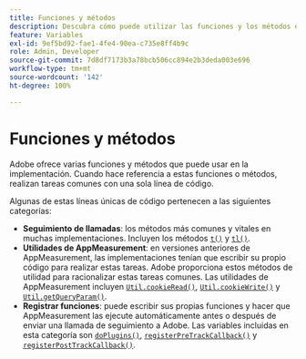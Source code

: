 ```yaml
---
title: Funciones y métodos
description: Descubra cómo puede utilizar las funciones y los métodos que Adobe ofrece en su implementación.
feature: Variables
exl-id: 9ef5bd92-fae1-4fe4-90ea-c735e8ff4b9c
role: Admin, Developer
source-git-commit: 7d8df7173b3a78bcb506cc894e2b3deda003e696
workflow-type: tm+mt
source-wordcount: '142'
ht-degree: 100%

---
```


# Funciones y métodos

Adobe ofrece varias funciones y métodos que puede usar en la implementación. Cuando hace referencia a estas funciones o métodos, realizan tareas comunes con una sola línea de código.

Algunas de estas líneas únicas de código pertenecen a las siguientes categorías:

* **Seguimiento de llamadas**: los métodos más comunes y vitales en muchas implementaciones. Incluyen los métodos [`t()`](t-method.md) y [`tl()`](tl-method.md).
* **Utilidades de AppMeasurement**: en versiones anteriores de AppMeasurement, las implementaciones tenían que escribir su propio código para realizar estas tareas. Adobe proporciona estos métodos de utilidad para racionalizar estas tareas comunes. Las utilidades de AppMeasurement incluyen [`Util.cookieRead()`](util-cookieread.md), [`Util.cookieWrite()`](util-cookiewrite.md) y [`Util.getQueryParam()`](util-getqueryparam.md).
* **Registrar funciones**: puede escribir sus propias funciones y hacer que AppMeasurement las ejecute automáticamente antes o después de enviar una llamada de seguimiento a Adobe. Las variables incluidas en esta categoría son [`doPlugins()`](doplugins.md), [`registerPreTrackCallback()`](registerpretrackcallback.md) y [`registerPostTrackCallback()`](registerposttrackcallback.md).
